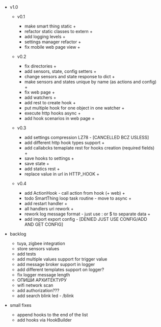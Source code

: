 - v1.0
    - v0.1
        - make smart thing static +
        - refactor static classes to extern +
        - add logging levels +
        - settings manager refactor +
        - fix mobile web page view +

    - v0.2
        - fix directories +
        - add sensors, state, config setters +
        - change sensors and state response to dict +
        - make sensors and states unique by name (as actions and config) +
        - fix web page + 
        - add watchers +
        - add rest to create hook +
        - put multiple hook for one object in one watcher +
        - execute http hooks async +
        - add hook scenarios in web page +
        
    - v0.3
        - add settings compression LZ78 - [CANCELLED BCZ USLESS]
        - add different http hook types support +
        - add callabcks temaplate rest for hooks creation (required fields) +
        - save hooks to settings +
        - save state +
        - add statics rest +
        - replace value in url in HTTP_HOOK +

    - v0.4
        - add ActionHook - call action from hook (+ web) +
        - todo SmartThing loop task routine - move to async +
        - add restart handler +
        - all handlers uri rework +
        - rework log message format - just use : or $ to separate data +
        - add import export config - [DENIED JUST USE CONFIG/ADD AND GET CONFIG]

- backlog
    - tuya, zigbee integration
    - store sensors values
    - add tests
    - add multiple values support for trigger value
    - add message broker support in logger
    - add different templates support on logger?
    - fix logger message length
    - ОПИШИ АРХИТЕКТУРУ
    - wifi network scan
    - add authorization???
    - add search blink led - /blink

- small fixes
    - append hooks to the end of the list
    - add hooks via HookBuilder